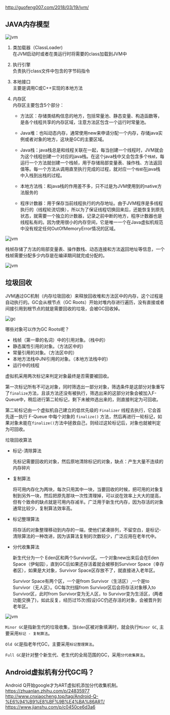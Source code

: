 http://guofeng007.com/2018/03/19/jvm/

## JAVA内存模型
![jvm](./assets/41.webp)

1. 类加载器（ClassLoader)  
在JVM启动时或者在类运行时将需要的class加载到JVM中

2. 执行引擎  
负责执行class文件中包含的字节码指令

3. 本地接口  
主要是调用C或C++实现的本地方法

4. 内存区  
内存区主要包含5个部分：  
    * 方法区：存储类结构信息的地方，包括常量池、静态变量、构造函数等，是各个线程共享的内存区域，注意方法区包含一个运行时常量池。

    * Java堆：也叫动态内存，通常使用new来申请分配一个内存，存储java实例或者对象的地方，这块是GC的主要区域。

    * Java栈：java栈总是和线程关联在一起，每当创建一个线程时，JVM就会为这个线程创建一个对应的java栈。在这个java栈中又会包含多个`栈帧`，每运行一个方法就创建一个栈帧，用于存储局部变量表、操作栈、方法返回值等。每一个方法从调用直至执行完成的过程，就对应一个`栈帧`在java栈中入栈到出栈的过程。

    * 本地方法栈：和java栈的作用差不多，只不过是为JVM使用到的native方法服务的
    
    * 程序计数器：用于保存当前线程执行的内存地址。由于JVM程序是多线程执行的（线程轮流切换），所以为了保证线程切换回来后，还能恢复到原先状态，就需要一个独立的计数器，记录之前中断的地方，程序计数器也是线程私有的。因为使用很小的内存空间，它是唯一一个在Java虚拟机规范中没有规定任何OutOfMemoryError情况的区域。

![jvm](./assets/42.webp)

栈帧存储了方法的局部变量表、操作数栈、动态连接和方法返回地址等信息，一个栈帧需要分配多少内存是在编译期间就完成分配的。

![jvm](./assets/28.png)


## 垃圾回收
JVM通过GC机制（内存垃圾回收）来释放回收堆和方法区中的内存，这个过程是自动执行的。GC会从根节点（GC Roots）开始对堆内存进行遍历，没有直接或者间接引用到根节点的就是需要回收的垃圾，会被GC回收掉。

![gc](./assets/26.jpeg)

哪些对象可以作为GC Roots呢？

* 栈帧（第一章的名词）中的引用对象。（栈中的）
* 静态属性引用的对象。（方法区中的）
* 常量引用的对象。（方法区中的）
* 本地方法栈中JNI引用的对象。（本地方法栈中的）
* 运行中的线程

虚拟机采用两次标记来判定对象最终是否需要被回收。

第一次标记所有不可达对象，同时筛选出一部分对象，筛选条件是这部分对象重写了`finalize`方法，且该方法还没有被执行，筛选出来的这部分对象会被加入F-Queue中，稍后进行第二轮标记，剩下未被帅选出来的，则直接判定为可回收。

第二轮标记由一个虚拟机自己建立的低优先级的 `Finalizer` 线程去执行，它会首先逐一执行 F-Queue 中每个对象的 `finalize()` 方法，然后再进行一轮标记，如果对象未能在`finalize()`方法中拯救自己，则经过这轮标记后，对象也就被判定为可回收。

垃圾回收算法

* 标记-清除算法

  先标记需要回收的对象，然后原地清除标记的对象，缺点：产生大量不连续的内存碎片

* 复制算法

  将可用内存化为两块，每次只用其中一块，当要回收的时候，把可用的对象复制到另外一块，然后把原先那块一次性清理掉，可以说在效率上大大的提高，但有个致命的缺点就是可用内存减半。广泛用于新生代内存，因为存活的对象通常比较少，复制算法效率高。

* 标记整理算法

  将存活的对象整理移动到内存的一端，使他们紧凑排列，不留空白，是标记-清除算法的一种改进，因为该算法复制的次数较少，广泛应用在老年代中。

* 分代收集算法

  新生代分为一个 Eden区和两个Survivor区。一个对象new出来后会在Eden Space（伊甸园），直到GC后如果还存活着就会被移到Survivor Space（幸存者区），如果是大对象，Survivor Space区存放不了，就直接进入老年区。

  Survivor Space有两个区，一个是from Survivor（生活区）,一个是to Survivor（无人区）。GC每次扫描from Survivor区后会将存活对象移入to Survivor区，此时from Survivor变为无人区，to Survivor变为生活区，(两者功能交换了)，如此反复，经历过15次(假设)GC仍还存活的对象，会被晋升到老年区。

![jvm](./assets/27.png)

`Minor GC`是指新生代的垃圾收集，当`Eden`区被对象填满时，就会执行`Minor GC`, 主要采用`标记 - 复制算法`。

`Old GC`是指老年代GC，主要采用`标记整理算法`。

`Full GC`是针对整个新生代、老生代的全局范围的GC，采用`分代收集算法`。

## Android虚拟机有分代GC吗？
Android Q开始google才为ART虚拟机添加分代收集机制。
https://zhuanlan.zhihu.com/p/24835977
http://www.cnxiaocheng.top/tag/Android-Q-%E6%94%B9%E8%BF%9B%E4%BA%86ART/
https://www.jianshu.com/p/c0450ce6d3a6